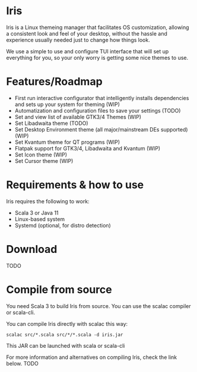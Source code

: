 # Iris
Iris is a Linux themeing manager that facilitates OS customization, allowing a consistent look and feel of your desktop, without the hassle and experience usually needed just to change how things look.

We use a simple to use and configure TUI interface that will set up everything for you, so your only worry is getting some nice themes to use.

# Features/Roadmap
- First run interactive configurator that intelligently installs dependencies and sets up your system for theming (WIP)
- Automatization and configuration files to save your settings (TODO)
- Set and view list of available GTK3/4 Themes (WIP)
- Set Libadwaita theme (TODO)
- Set Desktop Environment theme (all major/mainstream DEs supported) (WIP)
- Set Kvantum theme for QT programs (WIP)
- Flatpak support for GTK3/4, Libadwaita and Kvantum (WIP)
- Set Icon theme (WIP)
- Set Cursor theme (WIP)

# Requirements & how to use
Iris requires the following to work:
- Scala 3 or Java 11
- Linux-based system
- Systemd (optional, for distro detection)

# Download
TODO

# Compile from source
You need Scala 3 to build Iris from source. You can use the scalac compiler or scala-cli.

You can compile Iris directly with scalac this way:
```
scalac src/*.scala src/*/*.scala -d iris.jar
```
This JAR can be launched with scala or scala-cli

For more information and alternatives on compiling Iris, check the link below.
TODO
